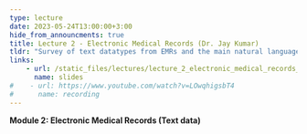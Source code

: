 ```yaml
---
type: lecture
date: 2023-05-24T13:00:00+3:00
hide_from_announcments: true
title: Lecture 2 - Electronic Medical Records (Dr. Jay Kumar)
tldr: "Survey of text datatypes from EMRs and the main natural language processing approaches for their analysis"
links: 
    - url: /static_files/lectures/lecture_2_electronic_medical_records_jay.pptx
      name: slides 
#    - url: https://www.youtube.com/watch?v=LOwqhigsbT4
#      name: recording
---
```

<strong>Module 2: Electronic Medical Records (Text data)</strong>
